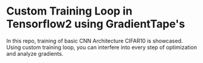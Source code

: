# Custom Training Loop in Tensorflow2 using GradientTape's

In this repo, training of basic CNN Architecture CIFAR10 is showcased. Using custom training loop, you can interfere into every step of optimization and analyze gradients.
